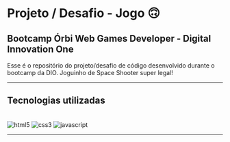 # Projeto / Desafio - Jogo 🙃

## Bootcamp Órbi Web Games Developer - Digital Innovation One

Esse é o repositório do projeto/desafio de código desenvolvido durante o bootcamp da DIO.
Joguinho de Space Shooter super legal! 

<hr>

## Tecnologias utilizadas
<div style="display: inline_block"><br/>
  <img align="center" alt="html5" src="https://img.shields.io/badge/HTML5-E34F26?style=for-the-badge&logo=html5&logoColor=white">
  <img align="center" alt="css3" src="https://img.shields.io/badge/CSS3-1572B6?style=for-the-badge&logo=css3&logoColor=white">
  <img align="center" alt="javascript" src="https://img.shields.io/badge/JavaScript-F7DF1E?style=for-the-badge&logo=javascript&logoColor=black">
</div>

<hr>
 
